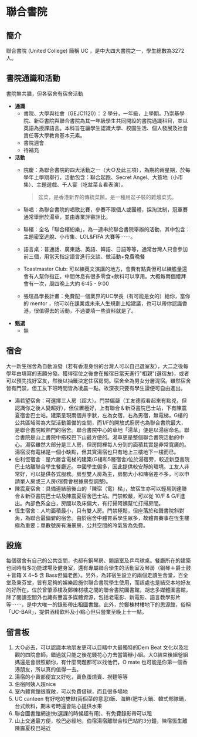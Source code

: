 # 聯合書院

## 簡介

聯合書院 \(United College\) 簡稱 UC ，是中大四大書院之一，學生總數為3272人。

## 書院通識和活動

書院無共膳，但各宿舍有宿舍活動

* **通識**
  * 書院、大學與社會（GEJC1120）： 2 學分，一年級，上學期。乃崇基學院、新亞書院與聯合書院為其一年級學生共同開設的書院通識科目，並以英語為授課語言。本科旨在讓學生認識大學、校園生活、個人發展及社會責任等大學教育基本元素。
  * 書院週會
  * 待補充
* **活動**
  * 院慶：為聯合書院的四大活動之一（大Ｏ及此三項），為期約兩星期，於每學年上學期舉行，活動包含：聯合起跑、Secret Angel、大笪地（小市集）、主題遊戲、千人宴（吃盆菜＆看表演）。

    > 盆菜，是香港新界的傳統菜餚。是一種用盆子裝的雜燴菜式。

  * 聯唱：為聯合書院的唱歌比賽，參賽不限個人或團體，採淘汰制，冠軍賽通常舉辦於湯草，並由專業評審評比。
  * 聯繽：全名「聯合繽紛樂」，為一連串於聯合書院舉辦的活動，其中包含：主題密室逃脫、小市集、LOL&FIFA 大賽等⋯⋯。
  * 語言桌：普通話、廣東話、英語、韓語、日語等等，通常台灣人只會參加前三個，用當天指定語言進行交談、做活動+免費晚餐
  * Toastmaster Club: 可以練英文演講的地方，會費有點貴但可以練膽量還會有人幫你指正，中間休息有很多零食+飲料可以享用。大概每兩個禮拜會有一次，周四晚上大約 6:45 - 9:00
  * 張瑄昌學長計畫：免費配一個業界的UC學長（有可能是女的）給你，當你的 mentor ，他可以在課業或未來人生規劃上給建議，也可以帶你認識香港，很值得去的活動，不過要填一些資料就是了。
* **甄選**
  * 無

## 宿舍

大一新生宿舍為自動派發（若有香港身份的台灣人可以自己選室友），大二之後每學年由填寫的志願分發。獲得宿位之後會在搬宿日當天進行"相親"\(選宿友\)，或者可以預先找好室友，然後以抽籤決定住宿房間。宿舍全為男女分層混宿。雖然宿舍皆有門禁，但工友下班時間皆為凌晨一點，故深夜只要有學生證便可自由進出。

* 湯若望宿舍：可選擇三人房（超大）。門禁偏嚴（工友德叔看起來有點兇，但認識你之後人變超好），但位置極好，上有聯合＆新亞書院巴士站，下有陳震夏宿舍巴士站。建築呈現兩個井字狀，左為女宿，右為男宿，無電梯，G樓的公共區域常為大型活動籌備的空間，而1/F的開放式廚房也為聯合書院最大，是聯合書院較熱門的宿舍。聯合書院中心的草地「湯草」便是以湯宿命名。聯合書院是山上書院中搭校巴下山最方便的。湯草更是整個聯合書院活動的中心。湯宿雖然大部分是三人房，但房間裡每人分到的面積其實是非常寬廣的。湯宿沒有電梯是一個小缺點，但其實湯宿也只有地上三樓地下一樓而已。
* 伯利恆宿舍：是六層含電梯的建築\(G樓和5層宿舍\)位於湯宿旁，較近新亞書院巴士站離聯合學生餐廳近。中國學生偏多，因此提供較安靜的環境。工友人非常好，可以提供各式服務。房型雙人房為主，房間大小和陳宿差不多，可以申請單人房或三人房\(宿費會根據房型調整\)。
* 陳震夏宿舍：具備連結前後山的「陳宿（電）梯」，故宿生亦可以輕易到達聯合＆新亞書院巴士站及陳震夏宿舍巴士站。門禁較嚴，可以從 10/F & G/F進出。內部色系全白，房間以及床偏大，有打掃阿姨幫忙打掃房間。
* 恆生宿舍：人均面積最小，只有雙人房。門禁極鬆，但座落於和聲書院斜對角，為聯合最偏僻的宿舍。由於宿舍中體育系學生眾多，故體育賽事在恆生樓極為重要；單數號房有海景房，公共空間的冷氣皆為免費。

## 設施

每個宿舍有自己的公共空間，也都有鋼琴房、閱讀室及乒乓球桌。餐廳所在的建築也同時有多功能球場及健身室，還有專屬聯合學生的活動室及琴房（鋼琴＋爵士鼓＋音箱 X 4~5 含 Bass但偏老舊）。另外，為非宿生設立的兩個走讀生舍堂，百全堂及秉芬堂，皆有足夠的娛樂設施供聯合書院學生使用，而該處也是結交本地好友的好所在。位於曾肇添樓及鄭棟材樓之間的聯合書院圖書館，胡忠多媒體圖書館，除了閱讀空間外也藏有豐富多媒體資源，包括老電影、新電影、語言教學影片等⋯⋯，是中大唯一的錄影帶出租圖書館。此外，於鄭棟材樓地下的思源館，俗稱「UC-BAR」，提供酒精飲料及小點心但只營業至晚上十一點。

## 留言板

1. 大Ｏ必去，可以認識本地朋友更可以目睹中大最獨特的Dem Beat 文化以及壯觀的四院會師，錯過就只能之後花錢花心力去當籌辦小組。大O結束後組爸組媽還是會很照顧你，有什麼問題都可以找他們，O mate 也可能是你第一個香港朋友，所以真的值得一去。
2. 湯宿的小賣部便宜又好吃，賣魚蛋燒賣、撈麵等等
3. 伯宿阿姨人超nice
4. 室內體育館很寬敞，可以免費借球，而且很多場地
5. UC canteen 有好吃的雙餸\(兩個菜的意思\)飯、海鮮/肥牛火鍋、韓式部隊鍋，台式飲料，期末考時還會貼心提供水果
6. 聯合圖書館網速快\(選課的時候超有用\)、有免費錄影帶可以租
7. 山上交通最方便，校巴必經地，伯宿湯宿離聯合校巴站約3分鐘，陳宿恆生離陳震夏校巴站近

